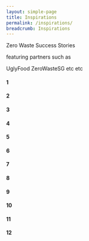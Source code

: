 ```yaml
---
layout: simple-page
title: Inspirations
permalink: /inspirations/
breadcrumb: Inspirations
---
```


Zero Waste Success Stories 

featuring partners such as 

UglyFood
ZeroWasteSG
etc etc

<div class="owl-carousel owl-theme">
  <div class="item"><h4>1</h4></div>
  <div class="item"><h4>2</h4></div>
  <div class="item"><h4>3</h4></div>
  <div class="item"><h4>4</h4></div>
  <div class="item"><h4>5</h4></div>
  <div class="item"><h4>6</h4></div>
  <div class="item"><h4>7</h4></div>
  <div class="item"><h4>8</h4></div>
  <div class="item"><h4>9</h4></div>
  <div class="item"><h4>10</h4></div>
  <div class="item"><h4>11</h4></div>
  <div class="item"><h4>12</h4></div>
</div>

